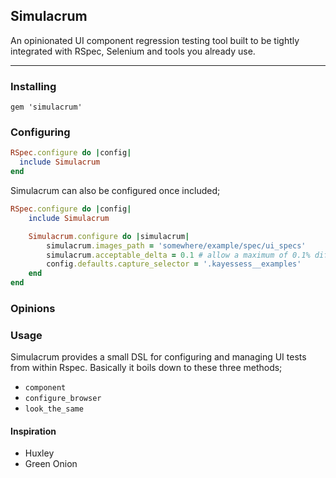 ## Simulacrum

An opinionated UI component regression testing tool built to be tightly integrated with RSpec, Selenium and tools you already use.

***

### Installing
`gem 'simulacrum'`

### Configuring

```ruby
RSpec.configure do |config|
  include Simulacrum
end
```

Simulacrum can also be configured once included;

```ruby
RSpec.configure do |config|
	include Simulacrum

	Simulacrum.configure do |simulacrum|
		simulacrum.images_path = 'somewhere/example/spec/ui_specs'
		simulacrum.acceptable_delta = 0.1 # allow a maximum of 0.1% difference
		config.defaults.capture_selector = '.kayessess__examples'
	end
end
```

### Opinions

### Usage

Simulacrum provides a small DSL for configuring and managing UI tests from within Rspec. Basically it boils down to these three methods;

- `component`
- `configure_browser`
- `look_the_same`

#### Inspiration

- Huxley
- Green Onion
